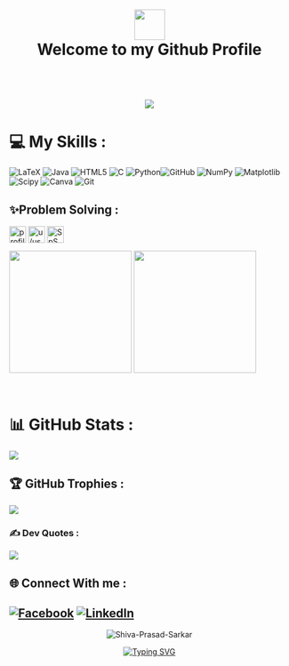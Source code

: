 <h1 align="center"><img src="https://i.gifer.com/Wczc.gif"  height="55px" width="55px">
<br>Welcome to my Github Profile<br><br>
    
<h1 align="center">
    <img src="https://readme-typing-svg.herokuapp.com/?font=Righteous&size=35&center=true&vCenter=true&width=500&height=70&duration=5000&lines=Hello!+👋;+I+am+Shiva+Prasad+Sarkar!;Undergrad+CSE+Student;+Brac+University,+Bangladesh;" />
</h1>
    
# 💻 My Skills :

![LaTeX](https://img.shields.io/badge/latex-%23008080.svg?style=for-the-badge&logo=latex&logoColor=white) ![Java](https://img.shields.io/badge/java-%23ED8B00.svg?style=for-the-badge&logo=openjdk&logoColor=white) ![HTML5](https://img.shields.io/badge/html5-%23E34F26.svg?style=for-the-badge&logo=html5&logoColor=white) ![C](https://img.shields.io/badge/c-%2300599C.svg?style=for-the-badge&logo=c&logoColor=white) ![Python](https://img.shields.io/badge/python-3670A0?style=for-the-badge&logo=python&logoColor=ffdd54)![GitHub](https://img.shields.io/badge/github-%23121011.svg?style=for-the-badge&logo=github&logoColor=white) ![NumPy](https://img.shields.io/badge/numpy-%23013243.svg?style=for-the-badge&logo=numpy&logoColor=white) ![Matplotlib](https://img.shields.io/badge/Matplotlib-%23ffffff.svg?style=for-the-badge&logo=Matplotlib&logoColor=black) ![Scipy](https://img.shields.io/badge/SciPy-%230C55A5.svg?style=for-the-badge&logo=scipy&logoColor=%white) ![Canva](https://img.shields.io/badge/Canva-%2300C4CC.svg?style=for-the-badge&logo=Canva&logoColor=white) ![Git](https://img.shields.io/badge/git-%23F05033.svg?style=for-the-badge&logo=git&logoColor=white) 

## ✨Problem Solving : 
<p align="left">
<a href="https://www.hackerrank.com/profile/shiva_prasad_sa1" target="blank"><img align="center" src="https://raw.githubusercontent.com/rahuldkjain/github-profile-readme-generator/master/src/images/icons/Social/hackerrank.svg" alt="profile/shiva_prasad_sa1" height="30" width="30" /></a>
<a href="https://www.leetcode.com/u/user9575st/" target="blank"><img align="center" src="https://raw.githubusercontent.com/rahuldkjain/github-profile-readme-generator/master/src/images/icons/Social/leet-code.svg" alt="u/user9575st/" height="30" width="30" /></a>
<a href="https://codeforces.com/profile/SpS__79" target="blank"><img align="center" src="https://raw.githubusercontent.com/rahuldkjain/github-profile-readme-generator/master/src/images/icons/Social/codeforces.svg" alt="SpS__79" height="30" width="30" /></a>
</p>


<p float="left">
<a href="https://leetcode.com/user9575st/">
    <img height="220em" src="https://leetcard.jacoblin.cool/user9575st?theme=dark&font=ABeeZee&ext=heatmap" /></a>
    
<a href="https://codeforces.com/profile/SpS__79">
    <img height="220em" src="https://codeforces-readme-stats.vercel.app/api/card?username=SpS__79&theme=dark&force_username=true" /></a>

</p>
<br>

# 📊 GitHub Stats :
![](https://github-readme-streak-stats.herokuapp.com/?user=Shiva-Prasad-Sarkar&theme=dark&hide_border=false)<br/>

## 🏆 GitHub Trophies :
![](https://github-profile-trophy.vercel.app/?username=Shiva-Prasad-Sarkar&theme=radical&no-frame=false&no-bg=true&margin-w=4)


### ✍️ Dev Quotes :
![](https://quotes-github-readme.vercel.app/api?type=horizontal&theme=radical)

## 🌐 Connect With me :
[![Facebook](https://img.shields.io/badge/Facebook-%231877F2.svg?logo=Facebook&logoColor=white)](https://facebook.com/shivaprasadsarkar.sps/) [![LinkedIn](https://img.shields.io/badge/LinkedIn-%230077B5.svg?logo=linkedin&logoColor=white)](https://linkedin.com/in/shiva-prasad-sarkar-4700ab227/) 
---
<p align="center"> <img src="https://komarev.com/ghpvc/?username=Shiva-Prasad-Sarkar&label=Profile%20views&color=0eb466&style=flat" alt="Shiva-Prasad-Sarkar" /> </p>

<p align="center">
<a href="https://git.io/typing-svg"><img src="https://readme-typing-svg.demolab.com?font=Rubik+Maps&size=27&duration=3000&pause=1000&center=true&random=false&width=435&height=60&lines=THANKS+FOR+THE+VISIT;DO+GOOD,;BE+GOOD,;&+PLANT+MORE+TREES!" alt="Typing SVG" /></a>
</p>
